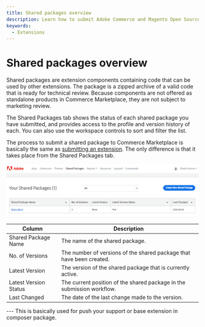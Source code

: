 ```yaml
---
title: Shared packages overview
description: Learn how to submit Adobe Commerce and Magento Open Source shared packages to the marketplace.
keywords:
  - Extensions
---
```


# Shared packages overview

Shared packages are extension components containing code that can be used by other extensions. The package is a zipped archive of a valid code that is ready for technical review. Because components are not offered as standalone products in Commerce Marketplace, they are not subject to marketing review.

The Shared Packages tab shows the status of each shared package you have submitted, and provides access to the profile and version history of each. You can also use the workspace controls to sort and filter the list.

The process to submit a shared package to Commerce Marketplace is basically the same as [submitting an extension](submit-for-review.md). The only difference is that it takes place from the Shared Packages tab.

![](_images/your-shared-packages.png)

| Column                | Description |
|-----------------------|-------------|
| Shared Package Name   | The name of the shared package. |
| No. of Versions       | The number of versions of the shared package that have been created. |
| Latest Version        | The version of the shared package that is currently active. |
| Latest Version Status | The current position of the shared package in the submission workflow. |
| Last Changed          | The date of the last change made to the version. |

--- This is basically used for push your support or base extension in composer package.
